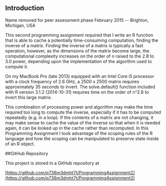 ## Introduction
Name removed for peer assessment phase
February 2015 -- Brighton, Michigan, USA<P>

This second programming assignment required that I write an R
function that is able to cache a potentially time-consuming computation,
finding the inverse of a matrix. Finding the inverse of a matrix is typically
a fast operation, however, as the dimensions of the matrix become large, the
computational complexity increases on the order of n raised to the 2.8 to 3.0
power, depending upon the implementation of the algorithm used to compute it.<P><P>
On my MacBook Pro (late 2013) equipped with an Intel Core i5 processor with a clock
frequency of 2.6 GHz, a 2500 x 2500 matrix requires approximately 35 seconds
to invert.  The solve.default() function included with R version 3.1.2 (2014-10-31)
requires time on the order of n^2.8 to invert this large matrix.<P><P>
This combination
of processing power and algorithm may make the time required too long to compute
the inverse, especially if it has to be computed repeatedly (e.g. in a loop).
If the contents of a matrix are not changing, it
may make sense to cache the value of the inverse so that when it is needed
again, it can be looked up in the cache rather than recomputed. In this
Programming Assignment I took advantage of the scoping rules of
the R language and how the scoping can be manipulated to preserve state inside
of an R object.

##GitHub Repository

This project is stored in a GitHub repository at<P><P>
[https://github.com/p736m3dmht7t/ProgrammingAssignment2](https://github.com/p736m3dmht7t/ProgrammingAssignment2)
